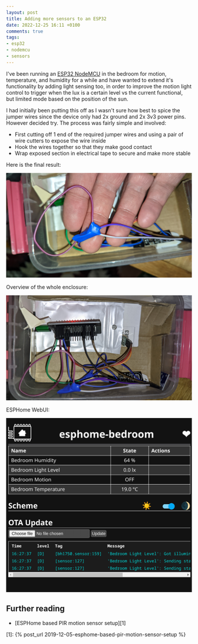 ```yaml
---
layout: post
title: Adding more sensors to an ESP32
date: 2022-12-25 16:11 +0100
comments: true
tags:
- esp32
- nodemcu
- sensors
---
```


I've been running an [ESP32 NodeMCU][0] in the bedroom for motion, temperature, and humidity for a while and have wanted to extend it's functionality by adding light sensing too,  in order to improve the motion light control to trigger when the lux is a certain level vs the current functional, but limited mode based on the position of the sun.

I had initially been putting this off as I wasn't sure how best to spice the jumper wires since the device only had 2x ground and 2x 3v3 power pins. However decided try. The process was fairly simple and involved:

- First cutting off 1 end of the required jumper wires and using a pair of wire cutters to expose the wire inside
- Hook the wires together so that they make good contact
- Wrap exposed section in electrical tape to secure and make more stable

Here is the final result:

![Close up](/assets/img/posts/adding-more-sensors-to-an-esp32/close.jpg)

Overview of the whole enclosure:

![Overview](/assets/img/posts/adding-more-sensors-to-an-esp32/overview.jpg)

ESPHome WebUI: 

![ESPHome WebUI](/assets/img/posts/adding-more-sensors-to-an-esp32/esphome.png)


## Further reading

- [ESPHome based PIR motion sensor setup][1]


[0]: https://affiliate.malachisoord.com/t/fd3c736b-3c34-4107-abd7-f1e3d2ae3dd3
[1]: {% post_url 2019-12-05-esphome-based-pir-motion-sensor-setup %}
